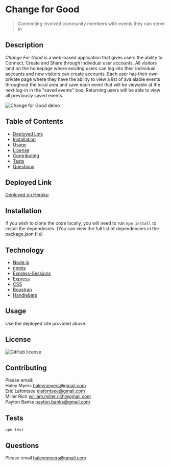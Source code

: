 # Change for Good
> Connecting involved community members with events they can serve in

## Description
*Change For Good* is a web-based application that gives users the ability to Connect, Create and Share through individual user accounts. All visitors land on the homepage where exisitng users can log into their individual accounts and new visitors can create accounts. 
Each user has their own private page where they have the ability to view a list of avaialable events throughout the local area and save each event that will be viewable at the next log-in in the "saved events" box. Returning users will be able to view all previously saved events.

![Change for Good demo](.gif)

## Table of Contents
* [Deployed Link](#deployed-link)
* [Installation](#installation)
* [Usage](#usage)
* [License](#license)
* [Contributing](#contributing)
* [Tests](#tests)
* [Questions](#questions)

## Deployed Link
[Deployed on Heroku](https://arcane-ravine-47168.herokuapp.com/)

## Installation
If you wish to clone the code locally, you will need to run `npm install` to install the dependecies. (You can view the full list of dependencies in the package.json file)

## Technology
* [Node.js](https://nodejs.org/en/)
* [npmjs](https://docs.npmjs.com/)
* [Express-Sessions](https://www.npmjs.com/package/express-session)
* [Express](https://www.npmjs.com/package/express)
* [CSS](https://developer.mozilla.org/en-US/docs/Web/CSS)
* [Boostrap](https://getbootstrap.com/)
* [Handlebars](https://handlebarsjs.com/installation/)

## Usage
Use the deployed site provided above.

## License
![GitHub license](https://img.shields.io/badge/license-MIT-blue.svg)

## Contributing
Please email:<br> 
Haley Myers [haleynmyers@gmail.com](mailto:haleynmyers@gmail.com)<br> 
Eric Lafontsee [elafontsee@gmail.com](mailto:elafontsee@gmail.com)<br> 
Miller Rich [william.miller.rich@gmail.com](william.miller.rich@gmail.com)<br>
Payton Banks [payton.banks@gmail.com](mailto:payton.banks@gmail.com)

## Tests
`npm test`

## Questions
Please email [haleynmyers@gmail.com](mailto:haleynmyers@gmail.com)


